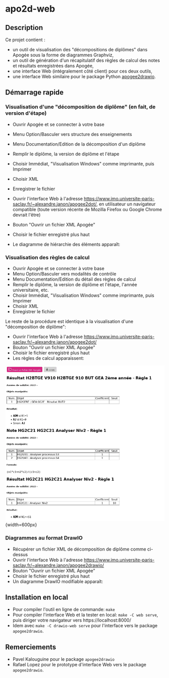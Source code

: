 # apo2d-web

## Description

Ce projet contient :

- un outil de visualisation des "décompositions de diplômes" dans Apogée sous la forme de diagrammes Graphviz,
- un outil de génération d'un récapitulatif des règles de calcul des notes et résultats enregistrées dans Apogée,
- une interface Web (intégralement côté client) pour ces deux outils,
- une interface Web similaire pour le package Python [apogee2drawio](https://gitlab.dsi.universite-paris-saclay.fr/pavel.kalouguine/apogee2drawio).

## Démarrage rapide

### Visualisation d'une "décomposition de diplôme" (en fait, de version d'étape)

- Ouvrir Apogée et se connecter à votre base
- Menu Option/Basculer vers structure des enseignements
- Menu Documentation/Edition de la décomposition d'un diplôme
- Remplir le diplôme, la version de diplôme et l'étape
- Choisir Immédiat, "Visualisation Windows" comme imprimante, puis Imprimer
- Choisir XML
- Enregistrer le fichier

- Ouvrir l'interface Web à l'adresse https://www.imo.universite-paris-saclay.fr/~alexandre.janon/apogee2dot/, en utilisateur un navigateur compatible (toute version récente de Mozilla Firefox ou Google Chrome devrait l'être)
- Bouton "Ouvrir un fichier XML Apogée"
- Choisir le fichier enregistré plus haut
- Le diagramme de hiérarchie des éléments apparaît:

### Visualisation des règles de calcul

- Ouvrir Apogée et se connecter à votre base
- Menu Option/Basculer vers modalités de contrôle
- Menu Documentation/Edition du détail des règles de calcul
- Remplir le diplôme, la version de diplôme et l'étape, l'année universitaire, etc.
- Choisir Immédiat, "Visualisation Windows" comme imprimante, puis Imprimer
- Choisir XML
- Enregistrer le fichier

Le reste de la procédure est identique à la visualisation d'une "décomposition de diplôme":

- Ouvrir l'interface Web à l'adresse https://www.imo.universite-paris-saclay.fr/~alexandre.janon/apogee2dot/
- Bouton "Ouvrir un fichier XML Apogée"
- Choisir le fichier enregistré plus haut
- Les règles de calcul apparaissent:

![](doc/screen2.webp){width=600px}

### Diagrammes au format DrawIO

- Récupérer un fichier XML de décomposition de diplôme comme ci-dessus
- Ouvrir l'interface Web à l'adresse https://www.imo.universite-paris-saclay.fr/~alexandre.janon/apogee2drawio/
- Bouton "Ouvrir un fichier XML Apogée"
- Choisir le fichier enregistré plus haut
- Un diagramme DrawIO modifiable apparaît:


## Installation en local

- Pour compiler l'outil en ligne de commande: `make`
- Pour compiler l'interface Web et la tester en local: `make -C web serve`, puis diriger votre navigateur vers https://localhost:8000/
- Idem avec `make -C drawio-web serve` pour l'interface vers le package `apogee2drawio`.

## Remerciements

- Pavel Kalouguine pour le package `apogee2drawio`
- Rafael Lopez pour le prototype d'interface Web vers le package `apogee2drawio`.

